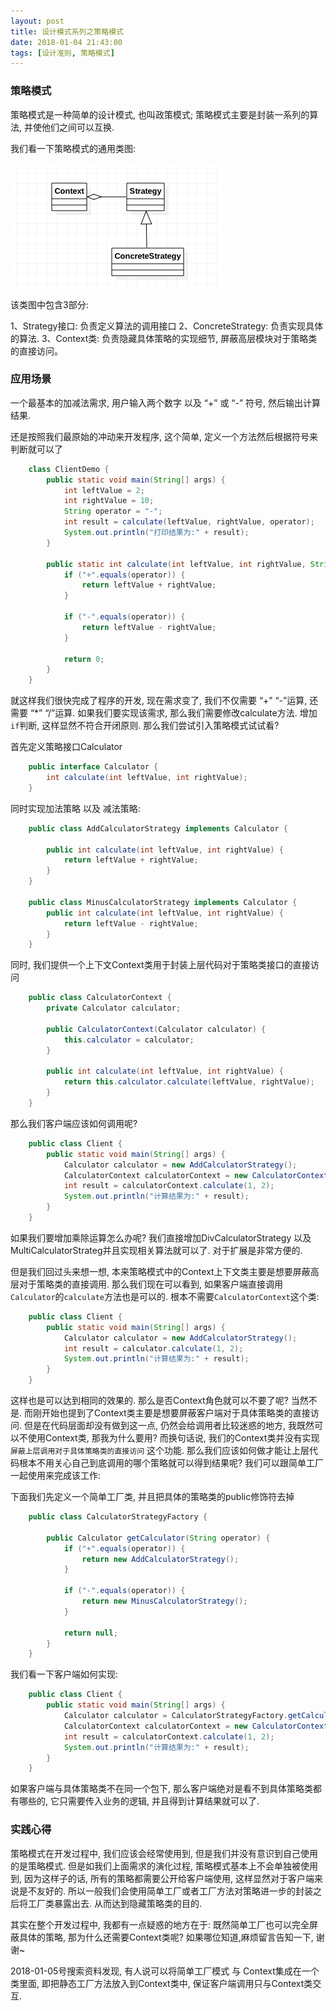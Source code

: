 ```yaml
---
layout: post
title: 设计模式系列之策略模式
date: 2018-01-04 21:43:00
tags: [设计准则, 策略模式]
---
```


### 策略模式

策略模式是一种简单的设计模式, 也叫政策模式; 策略模式主要是封装一系列的算法, 并使他们之间可以互换.

我们看一下策略模式的通用类图:

![策略模式类图](/assets/images/2018-01-04-design-pattern-strategy.png)

该类图中包含3部分:

1、Strategy接口: 负责定义算法的调用接口
2、ConcreteStrategy: 负责实现具体的算法.
3、Context类: 负责隐藏具体策略的实现细节, 屏蔽高层模块对于策略类的直接访问。

### 应用场景

一个最基本的加减法需求, 用户输入两个数字 以及 “+” 或 “-” 符号, 然后输出计算结果.

还是按照我们最原始的冲动来开发程序, 这个简单, 定义一个方法然后根据符号来判断就可以了
   
```java
    class ClientDemo {
        public static void main(String[] args) {
            int leftValue = 2;
            int rightValue = 10;
            String operator = "-";
            int result = calculate(leftValue, rightValue, operator);
            System.out.println("打印结果为:" + result);
        }

        public static int calculate(int leftValue, int rightValue, String operator) {
            if ("+".equals(operator)) {
                return leftValue + rightValue;
            }

            if ("-".equals(operator)) {
                return leftValue - rightValue;
            }

            return 0;
        }
    }
```

就这样我们很快完成了程序的开发, 现在需求变了, 我们不仅需要 “+” “-”运算, 还需要 “*” “/”运算. 如果我们要实现该需求, 那么我们需要修改calculate方法. 增加```if```判断, 这样显然不符合开闭原则. 那么我们尝试引入策略模式试试看?

首先定义策略接口Calculator

```java
    public interface Calculator {
        int calculate(int leftValue, int rightValue);
    }
```

同时实现加法策略 以及 减法策略:

```java
    public class AddCalculatorStrategy implements Calculator {

        public int calculate(int leftValue, int rightValue) {
            return leftValue + rightValue;
        }
    }

    public class MinusCalculatorStrategy implements Calculator {
        public int calculate(int leftValue, int rightValue) {
            return leftValue - rightValue;
        }
    }
```

同时, 我们提供一个上下文Context类用于封装上层代码对于策略类接口的直接访问

```java
    public class CalculatorContext {
        private Calculator calculator;

        public CalculatorContext(Calculator calculator) {
            this.calculator = calculator;
        }
        
        public int calculate(int leftValue, int rightValue) {
            return this.calculator.calculate(leftValue, rightValue);
        }
    }
```

那么我们客户端应该如何调用呢?

```java
    public class Client {
        public static void main(String[] args) {
            Calculator calculator = new AddCalculatorStrategy();
            CalculatorContext calculatorContext = new CalculatorContext(calculator);
            int result = calculatorContext.calculate(1, 2);
            System.out.println("计算结果为:" + result);
        }
    }
```

如果我们要增加乘除运算怎么办呢? 我们直接增加DivCalculatorStrategy 以及 MultiCalculatorStrateg并且实现相关算法就可以了. 对于扩展是非常方便的. 

但是我们回过头来想一想, 本来策略模式中的Context上下文类主要是想要屏蔽高层对于策略类的直接调用. 那么我们现在可以看到, 如果客户端直接调用```Calculator```的```calculate```方法也是可以的. 根本不需要```CalculatorContext```这个类:

```java
    public class Client {
        public static void main(String[] args) {
            Calculator calculator = new AddCalculatorStrategy();
            int result = calculator.calculate(1, 2);
            System.out.println("计算结果为:" + result);
        }
    }
```

这样也是可以达到相同的效果的. 那么是否Context角色就可以不要了呢? 当然不是. 而刚开始也提到了Context类主要是想要屏蔽客户端对于具体策略类的直接访问. 但是在代码层面却没有做到这一点, 仍然会给调用者比较迷惑的地方, 我既然可以不使用Context类, 那我为什么要用?
而换句话说, 我们的Context类并没有实现```屏蔽上层调用对于具体策略类的直接访问``` 这个功能. 那么我们应该如何做才能让上层代码根本不用关心自己到底调用的哪个策略就可以得到结果呢? 我们可以跟简单工厂一起使用来完成该工作:

下面我们先定义一个简单工厂类, 并且把具体的策略类的public修饰符去掉

```java
    public class CalculatorStrategyFactory {
    
        public Calculator getCalculator(String operator) {
            if ("+".equals(operator)) {
                return new AddCalculatorStrategy();
            }
            
            if ("-".equals(operator)) {
                return new MinusCalculatorStrategy();
            }
            
            return null;
        }
    }
```

我们看一下客户端如何实现:

```java
    public class Client {
        public static void main(String[] args) {
            Calculator calculator = CalculatorStrategyFactory.getCalculator("+");
            CalculatorContext calculatorContext = new CalculatorContext(calculator);
            int result = calculatorContext.calculate(1, 2);
            System.out.println("计算结果为:" + result);
        }
    }
```

如果客户端与具体策略类不在同一个包下, 那么客户端绝对是看不到具体策略类都有哪些的, 它只需要传入业务的逻辑, 并且得到计算结果就可以了.

### 实践心得

策略模式在开发过程中, 我们应该会经常使用到, 但是我们并没有意识到自己使用的是策略模式. 但是如我们上面需求的演化过程, 策略模式基本上不会单独被使用到, 因为这样子的话, 所有的策略都需要公开给客户端使用, 这样显然对于客户端来说是不友好的. 所以一般我们会使用简单工厂或者工厂方法对策略进一步的封装之后将工厂类暴露出去. 从而达到隐藏策略类的目的.

其实在整个开发过程中, 我都有一点疑惑的地方在于: 既然简单工厂也可以完全屏蔽具体的策略, 那为什么还需要Context类呢? 如果哪位知道,麻烦留言告知一下, 谢谢~

2018-01-05号搜索资料发现, 有人说可以将简单工厂模式 与 Context集成在一个类里面, 即把静态工厂方法放入到Context类中, 保证客户端调用只与Context类交互.  

